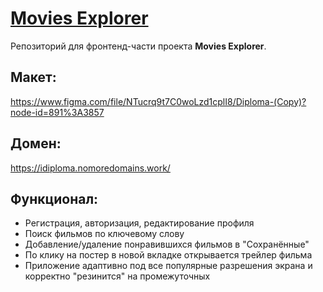 # [Movies Explorer](https://idiploma.nomoredomains.work/)
Репозиторий для фронтенд-части проекта **Movies Explorer**.

## Макет:
https://www.figma.com/file/NTucrq9t7C0woLzd1cplI8/Diploma-(Copy)?node-id=891%3A3857

## Домен:
https://idiploma.nomoredomains.work/


## Функционал:
- Регистрация, авторизация, редактирование профиля
- Поиск фильмов по ключевому слову
- Добавление/удаление понравившихся фильмов в "Сохранённые"
- По клику на постер в новой вкладке открывается трейлер фильма
- Приложение адаптивно под все популярные разрешения экрана и корректно "резинится" на промежуточных
